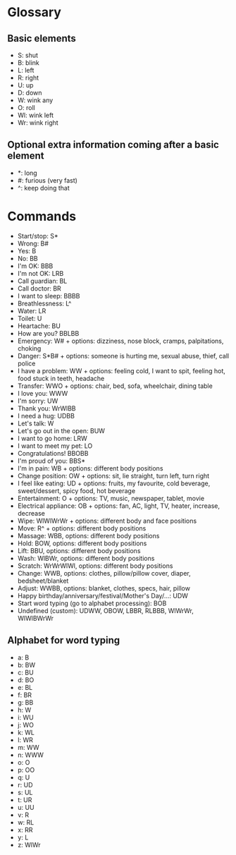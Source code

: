 # Glossary
## Basic elements
* S: shut
* B: blink
* L: left
* R: right
* U: up
* D: down
* W: wink any
* O: roll
* Wl: wink left
* Wr: wink right

## Optional extra information coming after a basic element
* \*: long
* \#: furious (very fast)
* \^: keep doing that

# Commands
* Start/stop: S*
* Wrong: B#
* Yes: B
* No: BB
* I'm OK: BBB
* I'm not OK: LRB
* Call guardian: BL
* Call doctor: BR
* I want to sleep: BBBB
* Breathlessness: L^
* Water: LR
* Toilet: U
* Heartache: BU
* How are you? BBLBB
* Emergency: W# + options: dizziness, nose block, cramps, palpitations, choking
* Danger: S*B# + options: someone is hurting me, sexual abuse, thief, call police
* I have a problem: WW + options: feeling cold, I want to spit, feeling hot, food stuck in teeth, headache
* Transfer: WWO + options: chair, bed, sofa, wheelchair, dining table
* I love you: WWW
* I'm sorry: UW
* Thank you: WrWlBB
* I need a hug: UDBB
* Let's talk: W
* Let's go out in the open: BUW
* I want to go home: LRW
* I want to meet my pet: LO
* Congratulations! BBOBB
* I'm proud of you: BBS*
* I'm in pain: WB + options: different body positions
* Change position: OW + options: sit, lie straight, turn left, turn right
* I feel like eating: UD + options: fruits, my favourite, cold beverage, sweet/dessert, spicy food, hot beverage
* Entertainment: O + options: TV, music, newspaper, tablet, movie
* Electrical appliance: OB + options: fan, AC, light, TV, heater, increase, decrease
* Wipe: WlWlWrWr + options: different body and face positions
* Move: R^ + options: different body positions
* Massage: WBB, options: different body positions
* Hold: BOW, options: different body positions
* Lift: BBU, options: different body positions
* Wash: WlBWr, options: different body positions
* Scratch: WrWrWlWl, options: different body positions
* Change: WWB, options: clothes, pillow/pillow cover, diaper, bedsheet/blanket
* Adjust: WWBB, options: blanket, clothes, specs, hair, pillow
* Happy birthday/anniversary/festival/Mother's Day/...: UDW
* Start word typing (go to alphabet processing): BOB
* Undefined (custom): UDWW, OBOW, LBBR, RLBBB, WlWrWr, WlWlBWrWr

## Alphabet for word typing
* a: B
* b: BW
* c: BU
* d: BO
* e: BL
* f: BR
* g: BB
* h: W
* i: WU
* j: WO
* k: WL
* l: WR
* m: WW
* n: WWW
* o: O
* p: OO
* q: U
* r: UD
* s: UL
* t: UR
* u: UU
* v: R
* w: RL
* x: RR
* y: L
* z: WlWr
